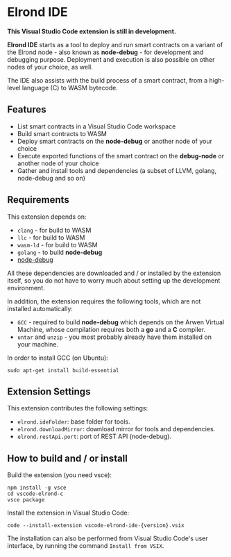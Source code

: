 # Elrond IDE

**This Visual Studio Code extension is still in development.**

**Elrond IDE** starts as a tool to deploy and run smart contracts on a variant of the Elrond node - also known as **node-debug** - for development and debugging purpose. Deployment and execution is also possible on other nodes of your choice, as well.

The IDE also assists with the build process of a smart contract, from a high-level language (C) to WASM bytecode.

## Features

 - List smart contracts in a Visual Studio Code workspace
 - Build smart contracts to WASM
 - Deploy smart contracts on the **node-debug** or another node of your choice
 - Execute exported functions of the smart contract on the **debug-node** or another node of your choice
 - Gather and install tools and dependencies (a subset of LLVM, golang, node-debug and so on)


## Requirements

This extension depends on:

* `clang` - for build to WASM
* `llc` - for build to WASM
* `wasm-ld` - for build to WASM
* `golang` - to build **node-debug**
* [node-debug](https://github.com/ElrondNetwork/elrond-go-node-debug)

All these dependencies are downloaded and / or installed by the extension itself, so you do not have to worry much about setting up the development environment.

In addition, the extension requires the following tools, which are not installed automatically:

* `GCC` - required to build **node-debug** which depends on the Arwen Virtual Machine, whose compilation requires both a **go** and a **C** compiler.
* `untar` and `unzip` - you most probably already have them installed on your machine.

In order to install GCC (on Ubuntu):

```
sudo apt-get install build-essential
```

## Extension Settings

This extension contributes the following settings:

* `elrond.ideFolder`: base folder for tools.
* `elrond.downloadMirror`: download mirror for tools and dependencies.
* `elrond.restApi.port`: port of REST API (node-debug).

## How to build and / or install

Build the extension (you need vsce):

```
npm install -g vsce
cd vscode-elrond-c
vsce package
```

Install the extension in Visual Studio Code:

```
code --install-extension vscode-elrond-ide-{version}.vsix
```

The installation can also be performed from Visual Studio Code's user interface, by running the command `Install from VSIX`.